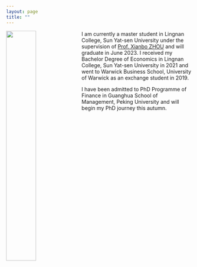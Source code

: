 ```yaml
---
layout: page
title: ""
---
```


<img src = "/thames.jpg" align="left" width = "40%" height = "40%" />

I am currently a master student in Lingnan College, Sun Yat-sen University under the supervision of [Prof. Xianbo ZHOU](https://lingnan.sysu.edu.cn/faculty/ZhouXianbo) and will graduate in June 2023. I received my Bachelor Degree of Economics in Lingnan College, Sun Yat-sen University in 2021 and went to Warwick Business School, University of Warwick as an exchange student in 2019.

I have been admitted to PhD Programme of Finance in Guanghua School of Management, Peking University and will begin my PhD journey this autumn.






